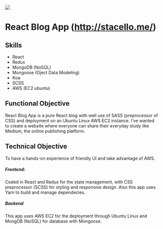 ![](https://media.giphy.com/media/ZDuqMeBrCNhSbdB05v/giphy.gif)


# React Blog App (http://stacello.me/)

## Skills
* React
* Redux
* MongoDB (NoSQL)
* Mongoose (Oject Data Modeling)
* Koa
* SCSS
* AWS (EC2 ubuntu)


## Functional Objective
React Blog App is a pure React blog with well use of SASS (preprocessor of CSS) and deployment on an Ubuntu Linux AWS EC2 instance.  I've wanted to create a website where everyone can share their everyday study like Medium, the online publishing platform.


## Technical Objective
To have a hands-on experience of friendly UI and take advantage of AWS. 


##### Frontend:
Coded in React and Redux for the state management, with CSS preprocessor (SCSS) for styling and responsive design.
Also this app uses Yarn to build and manage dependecies.

##### Backend
This app uses AWS EC2 for the deployment through Ubuntu Linux and MongDB (NoSQL) for database with Mongoose. 
